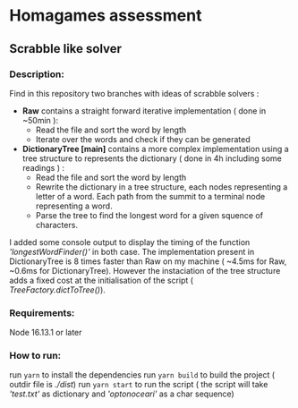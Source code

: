 # Homagames assessment
## Scrabble like solver

### Description:   
Find in this repository two branches with ideas of scrabble solvers :

* **Raw** contains a straight forward iterative implementation ( done in ~50min ):
  * Read the file and sort the word by length
  * Iterate over the words and check if they can be generated 
* **DictionaryTree [main]** contains a more complex implementation using a tree structure to represents the dictionary ( done in 4h including some readings ) : 
  * Read the file and sort the word by length
  * Rewrite the dictionary in a tree structure, each nodes representing a letter of a word. Each path from the summit to a terminal node representing a word. 
  * Parse the tree to find the longest word for a given squence of characters.

I added some console output to display the timing of the function *'longestWordFinder()'* in both case. The implementation present in DictionaryTree is 8 times faster than Raw on my machine ( ~4.5ms for Raw, ~0.6ms for DictionaryTree). However the instaciation of the tree structure adds a fixed cost at the initialisation of the script ( *TreeFactory.dictToTree()*).

### Requirements:  
Node 16.13.1 or later

### How to run:  
run `yarn` to install the dependencies
run  `yarn build` to build the project ( outdir file is *./dist*)
run `yarn start` to run the script ( the script will take *'test.txt'* as dictionary and *'optonoceari'* as a char sequence)

